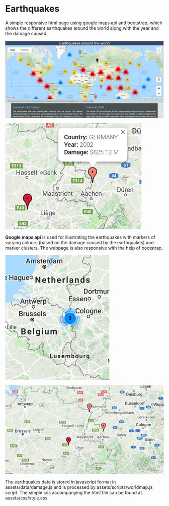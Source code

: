 # Earthquakes
A simple responsive html page using google maps api and bootstrap, which shows the different earthquakes around the world along with the year and the damage caused.

![alt text](https://github.com/PriyankaRadja/Earthquakes/blob/master/assets/img/map.png "World map showing earthquakes")

![alt text](https://github.com/PriyankaRadja/Earthquakes/blob/master/assets/img/popup.png "Pop-up text dispalying details of the earthquake")

**Google maps api** is used for illustrating the earthquakes with markers of varying colours (based on the damage caused by the earthquakes) and marker clusters. The webpage is also responsive with the help of bootstrap.

![alt text](https://github.com/PriyankaRadja/Earthquakes/blob/master/assets/img/markercluster.png "Marker clusterers to group earthquakes very close to each other on the map")

![alt text](https://github.com/PriyankaRadja/Earthquakes/blob/master/assets/img/markercluster1.png "Marker clusterers turn into individual markers on zooming")

The earthquakes data is stored in javascript format in assets/data/damage.js and is processed by assets/scripts/worldmap.js script. The simple css accompanying the html file can be found at assets/css/style.css. 



